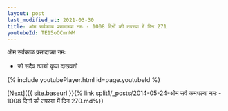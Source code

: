 ```yaml
---
layout: post
last_modified_at: 2021-03-30
title: ओम सर्वकाळ प्रसादाच्या नमः - 1008 दिनों की तपस्या में दिन 271
youtubeId: TE15oOCmnWM
---
```

 
 
 ओम सर्वकाळ प्रसादाच्या नमः  
 
 -  जो सदैव त्याची कृपा दाखवतो 
 
  
 
  
 
 
 
 
 
 


{% include youtubePlayer.html id=page.youtubeId %}
 
[Next]({{ site.baseurl }}{% link  split1/_posts/2014-05-24-ओम सर्व कमधल्या नमः - 1008 दिनों की तपस्या में दिन 270.md%})
 
